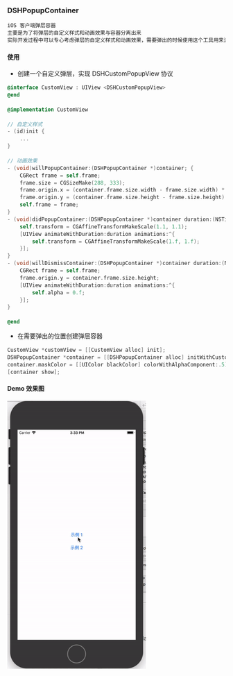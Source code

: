 ### DSHPopupContainer

```objective-c
iOS 客户端弹层容器  
主要是为了将弹层的自定义样式和动画效果与容器分离出来  
实际开发过程中可以专心考虑弹层的自定义样式和动画效果，需要弹出的时候使用这个工具用来进行弹出操作
```
#### 使用
* 创建一个自定义弹层，实现 DSHCustomPopupView 协议
```objective-c
@interface CustomView : UIView <DSHCustomPopupView>
@end

@implementation CustomView

// 自定义样式
- (id)init {
    ...
}

// 动画效果
- (void)willPopupContainer:(DSHPopupContainer *)container; {
    CGRect frame = self.frame;
    frame.size = CGSizeMake(288, 333);
    frame.origin.x = (container.frame.size.width - frame.size.width) * .5;
    frame.origin.y = (container.frame.size.height - frame.size.height) * .5;
    self.frame = frame;
}
- (void)didPopupContainer:(DSHPopupContainer *)container duration:(NSTimeInterval)duration; {
    self.transform = CGAffineTransformMakeScale(1.1, 1.1);
    [UIView animateWithDuration:duration animations:^{
        self.transform = CGAffineTransformMakeScale(1.f, 1.f);
    }];
}
- (void)willDismissContainer:(DSHPopupContainer *)container duration:(NSTimeInterval)duration; {
    CGRect frame = self.frame;
    frame.origin.y = container.frame.size.height;
    [UIView animateWithDuration:duration animations:^{
        self.alpha = 0.f;
    }];
}

@end
```
* 在需要弹出的位置创建弹层容器
```objective-c
CustomView *customView = [[CustomView alloc] init];
DSHPopupContainer *container = [[DSHPopupContainer alloc] initWithCustomPopupView:customView];
container.maskColor = [[UIColor blackColor] colorWithAlphaComponent:.5];
[container show];
```
#### Demo 效果图  
  
![image](https://github.com/568071718/DSHPopupContainer/blob/master/Resources/s.gif)
